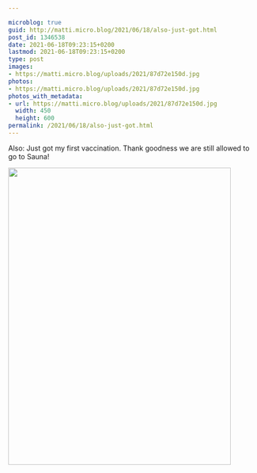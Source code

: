 ```yaml
---

microblog: true
guid: http://matti.micro.blog/2021/06/18/also-just-got.html
post_id: 1346538
date: 2021-06-18T09:23:15+0200
lastmod: 2021-06-18T09:23:15+0200
type: post
images:
- https://matti.micro.blog/uploads/2021/87d72e150d.jpg
photos:
- https://matti.micro.blog/uploads/2021/87d72e150d.jpg
photos_with_metadata:
- url: https://matti.micro.blog/uploads/2021/87d72e150d.jpg
  width: 450
  height: 600
permalink: /2021/06/18/also-just-got.html
---
```

Also: Just got my first vaccination. Thank goodness we are still allowed to go to Sauna!

<img src="uploads/2021/87d72e150d.jpg" width="450" height="600" alt="" />
